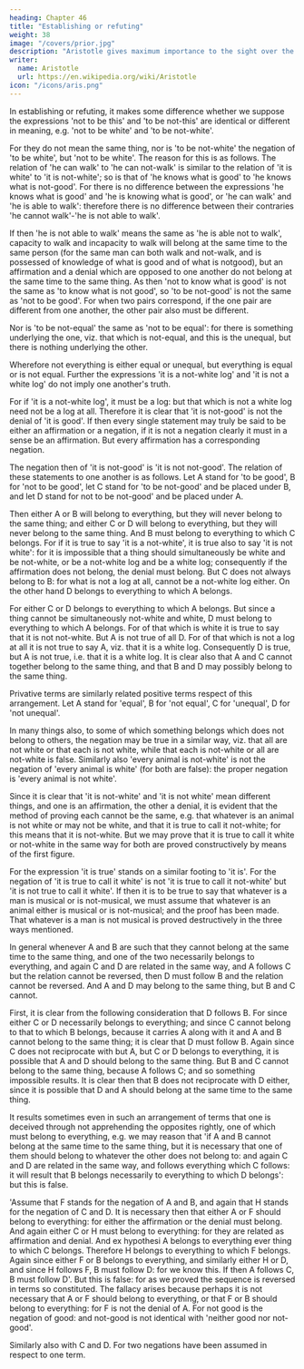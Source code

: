 ```yaml
---
heading: Chapter 46
title: "Establishing or refuting"
weight: 38
image: "/covers/prior.jpg"
description: "Aristotle gives maximum importance to the sight over the other senses"
writer:
  name: Aristotle 
  url: https://en.wikipedia.org/wiki/Aristotle
icon: "/icons/aris.png"
---
```




In establishing or refuting, it makes some difference whether we suppose the expressions 'not to
be this' and 'to be not-this' are identical or different in meaning, e.g. 'not to be white' and 'to be not-white'. 

For they do not mean the same thing, nor is 'to be not-white' the negation of 'to be white', but 'not to be white'. The reason for this is as follows. The relation of 'he can walk' to 'he
can not-walk' is similar to the relation of 'it is white' to 'it is not-white'; so is that of 'he knows what is good' to 'he knows what is not-good'. For there is no difference between the expressions 'he knows what is good' and 'he is knowing what is good', or 'he can walk' and 'he is able to walk': therefore there is no difference between their contraries 'he cannot walk'-'he is not able to walk'.

If then 'he is not able to walk' means the same as 'he is able not to walk', capacity to walk
and incapacity to walk will belong at the same time to the same person (for the same man can
both walk and not-walk, and is possessed of knowledge of what is good and of what is notgood), but an affirmation and a denial which are opposed to one another do not belong at the
same time to the same thing. As then 'not to know what is good' is not the same as 'to know what
is not good', so 'to be not-good' is not the same as 'not to be good'. For when two pairs
correspond, if the one pair are different from one another, the other pair also must be different. 

Nor is 'to be not-equal' the same as 'not to be equal': for there is something underlying the one, viz. that which is not-equal, and this is the unequal, but there is nothing underlying the other.


Wherefore not everything is either equal or unequal, but everything is equal or is not equal.
Further the expressions 'it is a not-white log' and 'it is not a white log' do not imply one another's truth.

For if 'it is a not-white log', it must be a log: but that which is not a white log need not be a
log at all. Therefore it is clear that 'it is not-good' is not the denial of 'it is good'. If then every single statement may truly be said to be either an affirmation or a negation, if it is not a negation clearly it must in a sense be an affirmation. But every affirmation has a corresponding negation.

The negation then of 'it is not-good' is 'it is not not-good'. The relation of these statements to one another is as follows. Let A stand for 'to be good', B for 'not to be good', let C stand for 'to be not-good' and be placed under B, and let D stand for not to be not-good' and be placed under A.

Then either A or B will belong to everything, but they will never belong to the same thing; and
either C or D will belong to everything, but they will never belong to the same thing. And B
must belong to everything to which C belongs. For if it is true to say 'it is a not-white', it is true also to say 'it is not white': for it is impossible that a thing should simultaneously be white and be not-white, or be a not-white log and be a white log; consequently if the affirmation does not belong, the denial must belong. But C does not always belong to B: for what is not a log at all, cannot be a not-white log either. On the other hand D belongs to everything to which A belongs.

For either C or D belongs to everything to which A belongs. But since a thing cannot be
simultaneously not-white and white, D must belong to everything to which A belongs. For of
that which is white it is true to say that it is not not-white. But A is not true of all D. For of that which is not a log at all it is not true to say A, viz. that it is a white log. Consequently D is true, but A is not true, i.e. that it is a white log. It is clear also that A and C cannot together belong to the same thing, and that B and D may possibly belong to the same thing.

Privative terms are similarly related positive terms respect of this arrangement. Let A stand for
'equal', B for 'not equal', C for 'unequal', D for 'not unequal'.

In many things also, to some of which something belongs which does not belong to others, the negation may be true in a similar way, viz. that all are not white or that each is not white, while that each is not-white or all are not-white is false. Similarly also 'every animal is not-white' is not the negation of 'every animal is white' (for both are false): the proper negation is 'every animal is not white'. 

Since it is clear that 'it is not-white' and 'it is not white' mean different things, and one is an affirmation, the other a denial, it is evident that the method of proving each cannot be the same, e.g. that whatever is an animal is not white or may not be white, and that it is true to call it not-white; for this means that it is not-white. But we may prove that it is true to call it white or not-white in the same way for both are proved constructively by means of the first figure.

For the expression 'it is true' stands on a similar footing to 'it is'. For the negation of 'it is true to call it
white' is not 'it is true to call it not-white' but 'it is not true to call it white'. If then it is to be true to say that whatever is a man is musical or is not-musical, we must assume that whatever is an animal either is musical or is not-musical; and the proof has been made. That whatever is a man is not musical is proved destructively in the three ways mentioned.

In general whenever A and B are such that they cannot belong at the same time to the same
thing, and one of the two necessarily belongs to everything, and again C and D are related in the
same way, and A follows C but the relation cannot be reversed, then D must follow B and the
relation cannot be reversed. And A and D may belong to the same thing, but B and C cannot. 

First, it is clear from the following consideration that D follows B. For since either C or D
necessarily belongs to everything; and since C cannot belong to that to which B belongs, because
it carries A along with it and A and B cannot belong to the same thing; it is clear that D must
follow B. Again since C does not reciprocate with but A, but C or D belongs to everything, it is
possible that A and D should belong to the same thing. But B and C cannot belong to the same
thing, because A follows C; and so something impossible results. It is clear then that B does not
reciprocate with D either, since it is possible that D and A should belong at the same time to the
same thing.

It results sometimes even in such an arrangement of terms that one is deceived through not
apprehending the opposites rightly, one of which must belong to everything, e.g. we may reason
that 'if A and B cannot belong at the same time to the same thing, but it is necessary that one of them should belong to whatever the other does not belong to: and again C and D are related in
the same way, and follows everything which C follows: it will result that B belongs necessarily
to everything to which D belongs': but this is false.

'Assume that F stands for the negation of A
and B, and again that H stands for the negation of C and D. It is necessary then that either A or F should belong to everything: for either the affirmation or the denial must belong. And again
either C or H must belong to everything: for they are related as affirmation and denial. And ex
hypothesi A belongs to everything ever thing to which C belongs. Therefore H belongs to
everything to which F belongs. Again since either F or B belongs to everything, and similarly
either H or D, and since H follows F, B must follow D: for we know this. If then A follows C, B
must follow D'. But this is false: for as we proved the sequence is reversed in terms so
constituted. The fallacy arises because perhaps it is not necessary that A or F should belong to
everything, or that F or B should belong to everything: for F is not the denial of A. For not good is the negation of good: and not-good is not identical with 'neither good nor not-good'. 

Similarly also with C and D. For two negations have been assumed in respect to one term. 